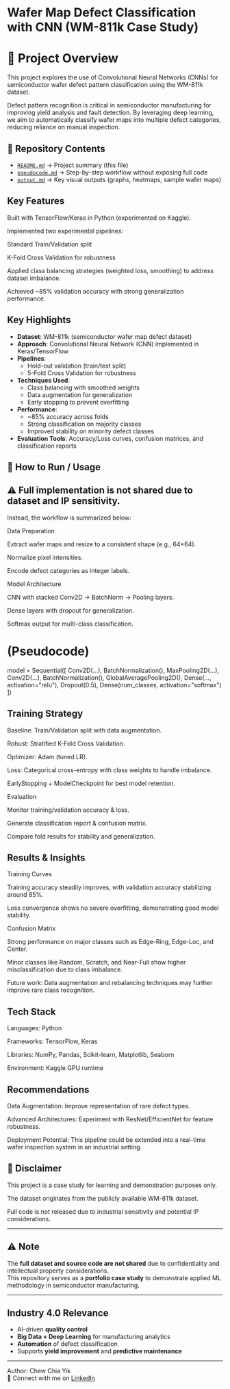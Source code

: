 #  Wafer Map Defect Classification with CNN (WM-811k Case Study)
# 📌 Project Overview

This project explores the use of Convolutional Neural Networks (CNNs) for semiconductor wafer defect pattern classification using the WM-811k dataset.

Defect pattern recognition is critical in semiconductor manufacturing for improving yield analysis and fault detection. By leveraging deep learning, we aim to automatically classify wafer maps into multiple defect categories, reducing reliance on manual inspection.

## 📖 Repository Contents
- [`README.md`](https://github.com/cchiayik/Wafer-Map-Defect-Classification-with-CNN-WM-811k-Case-Study-/blob/main/README.md) → Project summary (this file)  
- [`pseudocode.md`](https://github.com/cchiayik/Wafer-Map-Defect-Classification-with-CNN-WM-811k-Case-Study-/blob/main/pseudocode.md) → Step-by-step workflow without exposing full code  
- [`output.md`](https://github.com/cchiayik/Wafer-Map-Defect-Classification-with-CNN-WM-811k-Case-Study-/blob/main/output.md) → Key visual outputs (graphs, heatmaps, sample wafer maps)
  
##  Key Features

Built with TensorFlow/Keras in Python (experimented on Kaggle).

Implemented two experimental pipelines:

Standard Train/Validation split

K-Fold Cross Validation for robustness

Applied class balancing strategies (weighted loss, smoothing) to address dataset imbalance.

Achieved ~85% validation accuracy with strong generalization performance.

##  Key Highlights

- **Dataset**: WM-811k (semiconductor wafer map defect dataset)  
- **Approach**: Convolutional Neural Network (CNN) implemented in Keras/TensorFlow  
- **Pipelines**:  
  - Hold-out validation (train/test split)  
  - 5-Fold Cross Validation for robustness  
- **Techniques Used**:  
  - Class balancing with smoothed weights  
  - Data augmentation for generalization  
  - Early stopping to prevent overfitting  
- **Performance**:  
  - ~85% accuracy across folds  
  - Strong classification on majority classes  
  - Improved stability on minority defect classes  
- **Evaluation Tools**: Accuracy/Loss curves, confusion matrices, and classification reports  

## 🚀 How to Run / Usage

## ⚠️ Full implementation is not shared due to dataset and IP sensitivity.
Instead, the workflow is summarized below:

Data Preparation

Extract wafer maps and resize to a consistent shape (e.g., 64×64).

Normalize pixel intensities.

Encode defect categories as integer labels.

Model Architecture

CNN with stacked Conv2D → BatchNorm → Pooling layers.

Dense layers with dropout for generalization.

Softmax output for multi-class classification.

# (Pseudocode)
model = Sequential([
    Conv2D(...), BatchNormalization(), MaxPooling2D(...),
    Conv2D(...), BatchNormalization(), GlobalAveragePooling2D(),
    Dense(..., activation="relu"), Dropout(0.5),
    Dense(num_classes, activation="softmax")
])

## Training Strategy

Baseline: Train/Validation split with data augmentation.

Robust: Stratified K-Fold Cross Validation.

Optimizer: Adam (tuned LR).

Loss: Categorical cross-entropy with class weights to handle imbalance.

EarlyStopping + ModelCheckpoint for best model retention.

Evaluation

Monitor training/validation accuracy & loss.

Generate classification report & confusion matrix.

Compare fold results for stability and generalization.

##  Results & Insights
Training Curves

Training accuracy steadily improves, with validation accuracy stabilizing around 85%.

Loss convergence shows no severe overfitting, demonstrating good model stability.

Confusion Matrix

Strong performance on major classes such as Edge-Ring, Edge-Loc, and Center.

Minor classes like Random, Scratch, and Near-Full show higher misclassification due to class imbalance.

Future work: Data augmentation and rebalancing techniques may further improve rare class recognition.

##  Tech Stack

Languages: Python

Frameworks: TensorFlow, Keras

Libraries: NumPy, Pandas, Scikit-learn, Matplotlib, Seaborn

Environment: Kaggle GPU runtime

##  Recommendations

Data Augmentation: Improve representation of rare defect types.

Advanced Architectures: Experiment with ResNet/EfficientNet for feature robustness.

Deployment Potential: This pipeline could be extended into a real-time wafer inspection system in an industrial setting.

## 📌 Disclaimer

This project is a case study for learning and demonstration purposes only.

The dataset originates from the publicly available WM-811k dataset.

Full code is not released due to industrial sensitivity and potential IP considerations.




---

## ⚠️ Note
The **full dataset and source code are not shared** due to confidentiality and intellectual property considerations.  
This repository serves as a **portfolio case study** to demonstrate applied ML methodology in semiconductor manufacturing.

---

##  Industry 4.0 Relevance
-  AI-driven **quality control**  
-  **Big Data + Deep Learning** for manufacturing analytics  
-  **Automation** of defect classification  
-  Supports **yield improvement** and **predictive maintenance**

---

 Author: Chew Chia Yik  
🔗 Connect with me on [LinkedIn](https://www.linkedin.com/in/chew-chia-yik/)  

